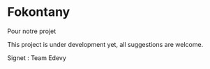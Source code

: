 # Fokontany
Pour notre projet

This project is under development yet, all suggestions are welcome.

Signet : Team Edevy
